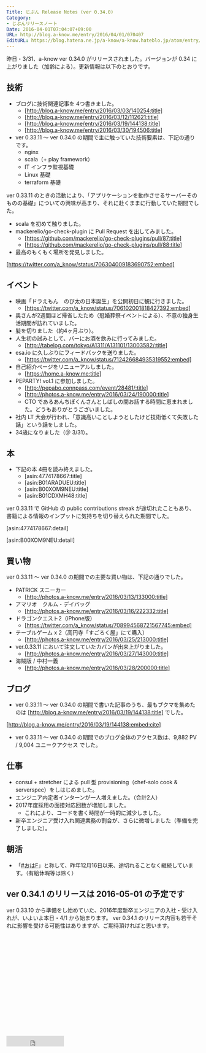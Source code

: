 ```yaml
---
Title: じぶん Release Notes (ver 0.34.0)
Category:
- じぶんリリースノート
Date: 2016-04-01T07:04:07+09:00
URL: http://blog.a-know.me/entry/2016/04/01/070407
EditURL: https://blog.hatena.ne.jp/a-know/a-know.hateblo.jp/atom/entry/10328537792369298619
---
```


昨日・3/31、a-know ver 0.34.0 がリリースされました。バージョンが 0.34 に上がりました（加齢による）。更新情報は以下のとおりです。




<!-- more -->




## 技術
* ブログに技術関連記事を 4つ書きました。
    * [http://blog.a-know.me/entry/2016/03/03/140254:title]
    * [http://blog.a-know.me/entry/2016/03/12/112621:title]
    * [http://blog.a-know.me/entry/2016/03/19/144138:title]
    * [http://blog.a-know.me/entry/2016/03/30/194506:title]
* ver 0.33.11 〜 ver 0.34.0 の期間で主に触っていた技術要素は、下記の通りです。
    * nginx
    * scala（+ play framework）
    * IT インフラ監視基礎
    * Linux 基礎
    * terraform 基礎


ver 0.33.11 のときの活動により、「アプリケーションを動作させるサーバーそのものの基礎」についての興味が高まり、それに赴くままに行動していた期間でした。


* scala を初めて触りました。
* mackerelio/go-check-plugin に Pull Request を出してみました。
    * [https://github.com/mackerelio/go-check-plugins/pull/87:title]
    * [https://github.com/mackerelio/go-check-plugins/pull/88:title]
* 最高のもくもく場所を発見しました。


[https://twitter.com/a_know/status/706304009183690752:embed]



## イベント

* 映画「ドラえもん　のび太の日本誕生」を公開初日に観に行きました。
    * [https://twitter.com/a_know/status/706102001818427392:embed]
* 奥さんが2週間ほど帰省したため（冠婚葬祭イベントによる）、不意の独身生活期間が訪れていました。
* 髪を切りました（約4ヶ月ぶり）。
* 人生初の試みとして、バーにお酒を飲みに行ってみました。
    * [http://tabelog.com/tokyo/A1311/A131101/13003582/:title]
* esa.io に久しぶりにフィードバックを送りました。
    * [https://twitter.com/a_know/status/712426684935319552:embed]
* 自己紹介ページをリニューアルしました。
    * [https://home.a-know.me:title]
* PEPARTY! vol.1 に参加しました。
    * [http://pepabo.connpass.com/event/28481/:title]
    * [http://photos.a-know.me/entry/2016/03/24/190000:title]
    * CTO であるあんちぽくんさんとしばしの間お話する時間に恵まれました。どうもありがとうございました。
* 社内 LT 大会が行われ、「意識高いことしようとしたけど技術低くて失敗した話」という話をしました。
* 34歳になりました（＠ 3/31）。



## 本
* 下記の本 4冊を読み終えました。
    * [asin:4774178667:title]
    * [asin:B01ARADUEU:title]
    * [asin:B00XOM9NEU:title]
    * [asin:B01CDXMH48:title]





ver 0.33.11 で GitHub の public contributions streak が途切れたこともあり、書籍による情報のインプットに気持ちを切り替えられた期間でした。




[asin:4774178667:detail]





[asin:B00XOM9NEU:detail]





## 買い物
ver 0.33.11 〜 ver 0.34.0 の期間での主要な買い物は、下記の通りでした。


* PATRICK スニーカー
    * [http://photos.a-know.me/entry/2016/03/13/133000:title]
* アマリオ　クルム・デイバッグ
    * [http://photos.a-know.me/entry/2016/03/16/222332:title]
* ドラゴンクエスト2（iPhone版）
    * [https://twitter.com/a_know/status/708994568721567745:embed]
* テーブルゲーム x 2（高円寺「すごろく屋」にて購入）
    * [http://photos.a-know.me/entry/2016/03/25/213000:title]
* ver.0.33.11 において注文していたカバンが出来上がりました。
    * [http://photos.a-know.me/entry/2016/03/27/143000:title]
* 海賊版 / 中村一義
    * [http://photos.a-know.me/entry/2016/03/28/200000:title]


## ブログ
* ver 0.33.11 〜 ver 0.34.0 の期間で書いた記事のうち、最もブクマを集めたのは [http://blog.a-know.me/entry/2016/03/19/144138:title] でした。




[http://blog.a-know.me/entry/2016/03/19/144138:embed:cite]




* ver 0.33.11 〜 ver 0.34.0 の期間でのブログ全体のアクセス数は、9,882 PV / 9,004 ユニークアクセス でした。



## 仕事

* consul + stretcher による pull 型 provisioning（chef-solo cook & serverspec）をしはじめました。
* エンジニア内定者インターンが一人増えました。（合計2人）
* 2017年度採用の面接対応回数が増加しました。
    * これにより、コードを書く時間が一時的に減少しました。
* 新卒エンジニア受け入れ関連業務の割合が、さらに微増しました（準備を完了しました）。



## 朝活

* 「[#おはF](https://twitter.com/hashtag/%E3%81%8A%E3%81%AFF?src=hash)」と称して、昨年12月16日以来、途切れることなく継続しています。（有給休暇等は除く）


## ver 0.34.1 のリリースは 2016-05-01 の予定です

ver 0.33.10 から準備をし始めていた、2016年度新卒エンジニアの入社・受け入れが、いよいよ本日・4/1  から始まります。
ver 0.34.1 のリリース内容も若干それに影響を受ける可能性はありますが、ご期待頂ければと思います。


<script async src="//pagead2.googlesyndication.com/pagead/js/adsbygoogle.js"></script>
<!-- article-bottom2 -->
<ins class="adsbygoogle"
     style="display:inline-block;width:300px;height:250px"
     data-ad-client="ca-pub-3463034538369189"
     data-ad-slot="5274552934"></ins>
<script>
(adsbygoogle = window.adsbygoogle || []).push({});
</script>


<iframe src="http://blog.hatena.ne.jp/a-know/a-know.hateblo.jp/subscribe/iframe" allowtransparency="true" frameborder="0" scrolling="no" width="150" height="28"></iframe>
